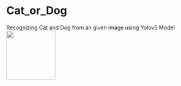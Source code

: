 # Cat_or_Dog
Recognizing Cat and Dog from an given image using Yolov5 Model
<img src="relative/path/in/repository/to/image.svg" width="128"/>
